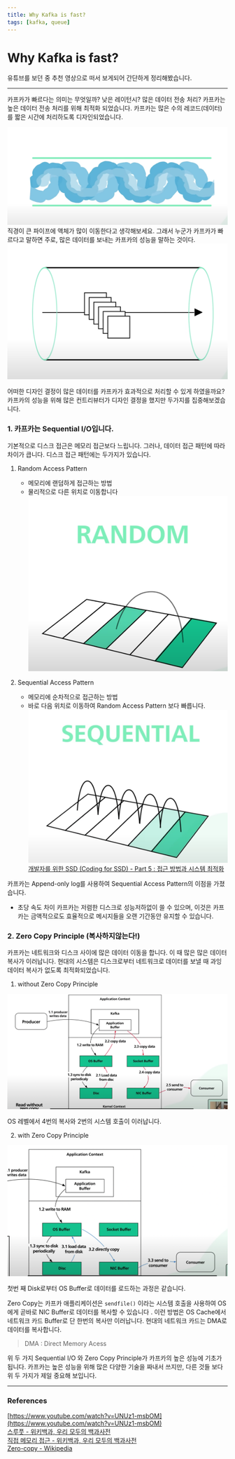 ```yaml
---
title: Why Kafka is fast?
tags: [kafka, queue]
---
```

# Why Kafka is fast?

유튜브를 보던 중 추천 영상으로 떠서 보게되어 간단하게 정리해봤습니다.

---
카프카가 빠르다는 의미는 무엇일까?
낮은 레이턴시? 많은 데이터 전송 처리?
카프카는 높은 데이터 전송 처리를 위해 최적화 되었습니다.
카프카는 많은 수의 레코드(데이터)를 짧은 시간에 처리하도록 디자인되었습니다.

![직경이 큰 파이프에 액체가 많이 이동한다고 생각해보세요.](/assets/img/Screen_Shot_2022-07-30_at_22.52.24.png)
직경이 큰 파이프에 액체가 많이 이동한다고 생각해보세요.
그래서 누군가 카프카가 빠르다고 말하면
주로, 많은 데이터를 보내는 카프카의 성능을 말하는 것이다.
![Screen Shot 2022-07-30 at 22.54.15.png](/assets/img/Screen_Shot_2022-07-30_at_22.54.15.png)

어떠한 디자인 결정이 많은 데이터를 카프카가 효과적으로 처리할 수 있게 하였을까요?
카프카의 성능을 위해 많은 컨트리뷰터가 디자인 결정을 했지만 두가지를 집중해보겠습니다.  

### 1. 카프카는 Sequential I/O입니다.

기본적으로 디스크 접근은 메모리 접근보다 느립니다.
그러나, 데이터 접근 패턴에 따라 차이가 큽니다.
디스크 접근 패턴에는 두가지가 있습니다.

1. Random Access Pattern
	- 메모리에 랜덤하게 접근하는 방법
	- 물리적으로 다른 위치로 이동합니다
![Screen Shot 2022-07-30 at 23.03.58.png](/assets/img/Screen_Shot_2022-07-30_at_23.03.58.png)

  

1. Sequential Access Pattern
	- 메모리에 순차적으로 접근하는 방법
	- 바로 다음 위치로 이동하여 Random Access Pattern 보다 빠릅니다.
![Screen Shot 2022-07-30 at 23.04.51.png](/assets/img/Screen_Shot_2022-07-30_at_23.04.51.png)
[개발자를 위한 SSD (Coding for SSD) - Part 5 : 접근 방법과 시스템 최적화](https://tech.kakao.com/2016/07/17/coding-for-ssd-part-5/)

카프카는 Append-only log를 사용하여 Sequential Access Pattern의 이점을 가졌습니다.

- 초당 속도 차이
카프카는 저렴한 디스크로 성능저하없이 쓸 수 있으며, 이것은 카프카는 금액적으로도 효율적으로 메시지들을 오랜 기간동안 유지할 수 있습니다.  

### 2. Zero Copy Principle (복사하지않는다!)
카프카는 네트워크와 디스크 사이에 많은 데이터 이동을 합니다.
이 때 많은 많은 데이터 복사가 이러납니다.
현대의 시스템은 디스크로부터 네트워크로 데이터를 보낼 때 과잉 데이터 복사가 없도록 최적화되었습니다.

1. without Zero Copy Principle

![Screen Shot 2022-07-30 at 23.13.50.png](/assets/img/Screen_Shot_2022-07-30_at_23.13.50.png)

OS 레벨에서 4번의 복사와 2번의 시스템 호출이 이러납니다.

2. with Zero Copy Principle

![Screen Shot 2022-07-30 at 23.15.09.png](/assets/img/Screen_Shot_2022-07-30_at_23.15.09.png)

첫번 째 Disk로부터 OS Buffer로 데이터를 로드하는 과정은 같습니다.

Zero Copy는 카프카 애플리케이션은 `sendfile()` 이라는 시스템 호출을 사용하여 OS에게 곧바로 NIC Buffer로 데이터를 복사할 수 있습니다
.
이런 방법은 OS Cache에서 네트워크 카드 Buffer로 단 한번의 복사만 이러납니다.
현대의 네트워크 카드는 DMA로 데이터를 복사합니다.

> DMA : Direct Memory Acess

위 두 가지 Sequential I/O 와 Zero Copy Principle가 카프카의 높은 성능에 기초가 됩니다.
카프카는 높은 성능을 위해 많은 다양한 기술을 짜내서 쓰지만,
다른 것들 보다 위 두 가지가 제일 중요해 보입니다.

---
### References
[https://www.youtube.com/watch?v=UNUz1-msbOM](https://www.youtube.com/watch?v=UNUz1-msbOM)   
[스루풋 - 위키백과, 우리 모두의 백과사전](https://ko.wikipedia.org/wiki/%EC%8A%A4%EB%A3%A8%ED%92%8B)   
[직접 메모리 접근 - 위키백과, 우리 모두의 백과사전](https://ko.wikipedia.org/wiki/%EC%A7%81%EC%A0%91_%EB%A9%94%EB%AA%A8%EB%A6%AC_%EC%A0%91%EA%B7%BC)   
[Zero-copy - Wikipedia](https://en.wikipedia.org/wiki/Zero-copy)   